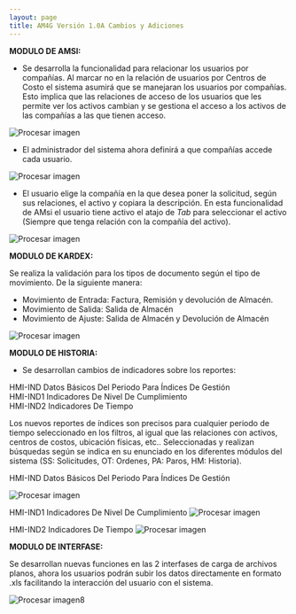 ```yaml
---
layout: page
title: AM4G Versión 1.0A Cambios y Adiciones
---
```

**MODULO DE AMSI:**


- Se desarrolla la funcionalidad para relacionar los usuarios por compañías. Al marcar no en la relación de usuarios por Centros de Costo el sistema asumirá que se manejaran los usuarios por compañías. Esto implica que las relaciones de acceso de los usuarios que les permite ver los activos cambian y se gestiona el acceso a los activos de las compañías a las que tienen acceso. 



![Procesar imagen](https://ayuda.winsoftware.com.co/assets/images/Version1.0A/Imagen1.png)

- El administrador del sistema ahora definirá a que compañías accede cada usuario. 

![Procesar imagen](https://ayuda.winsoftware.com.co/assets/images/Version1.0A/Imagen2.png)


- El usuario elige la compañía en la que desea poner la solicitud, según sus relaciones, el activo y copiara la descripción. En esta funcionalidad de AMsi el usuario tiene activo el atajo de *Tab* para seleccionar el activo (Siempre que tenga relación con la compañía del activo).  

![Procesar imagen](https://ayuda.winsoftware.com.co/assets/images/Version1.0A/Imagen3.png)

**MODULO DE KARDEX:**

Se realiza la validación para los tipos de documento según el tipo de movimiento. De la siguiente manera:
-	Movimiento de Entrada: Factura, Remisión y devolución de Almacén.
-	Movimiento de Salida: Salida de Almacén 
-	Movimiento de Ajuste: Salida de Almacén y Devolución de Almacén 

![Procesar imagen](https://ayuda.winsoftware.com.co/assets/images/Version1.0A/Imagen4.png)

**MODULO DE HISTORIA:**

- Se desarrollan cambios de indicadores sobre los reportes: 
HMI-IND Datos Básicos Del Periodo Para Índices De Gestión	
HMI-IND1	Indicadores De Nivel De Cumplimiento	
HMI-IND2	Indicadores De Tiempo

Los nuevos reportes de índices son precisos para cualquier periodo de tiempo seleccionado en los filtros, al igual que las relaciones con activos, centros de costos, ubicación físicas, etc.. Seleccionadas y realizan búsquedas según se indica en su enunciado en los diferentes módulos del sistema (SS: Solicitudes, OT: Ordenes, PA: Paros, HM: Historia).

HMI-IND Datos Básicos Del Periodo Para Índices De Gestión	

![Procesar imagen](https://ayuda.winsoftware.com.co/assets/images/Version1.0A/Imagen5.png)

HMI-IND1 Indicadores De Nivel De Cumplimiento
![Procesar imagen](https://ayuda.winsoftware.com.co/assets/images/Version1.0A/Imagen6.png)


HMI-IND2 Indicadores De Tiempo
![Procesar imagen](https://ayuda.winsoftware.com.co/assets/images/Version1.0A/Imagen7.png)


**MODULO DE INTERFASE:**

Se desarrollan nuevas funciones en las 2 interfases de carga de archivos planos, ahora los usuarios podrán subir los datos directamente en formato .xls facilitando la interacción del usuario con el sistema.

![Procesar imagen](https://ayuda.winsoftware.com.co/assets/images/Version1.0A/Imagen8.png)8